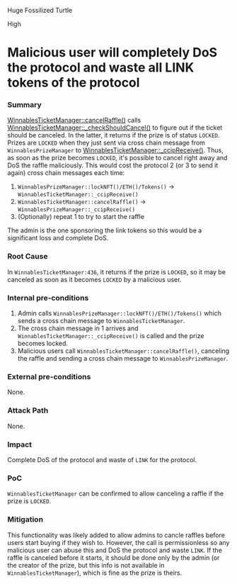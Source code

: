 Huge Fossilized Turtle

High

# Malicious user will completely DoS the protocol and waste all LINK tokens of the protocol

### Summary

[WinnablesTicketManager::cancelRaffle()](https://github.com/sherlock-audit/2024-08-winnables-raffles/blob/main/public-contracts/contracts/WinnablesTicketManager.sol#L278) calls [WinnablesTicketManager::_checkShouldCancel()](https://github.com/sherlock-audit/2024-08-winnables-raffles/blob/main/public-contracts/contracts/WinnablesTicketManager.sol#L434) to figure out if the ticket should be canceled. In the latter, it returns if the prize is of status `LOCKED`. Prizes are `LOCKED` when they just sent via cross chain message from `WinnablesPrizeManager` to [WinnablesTicketManager::_ccipReceive()](https://github.com/sherlock-audit/2024-08-winnables-raffles/blob/main/public-contracts/contracts/WinnablesTicketManager.sol#L365). Thus, as soon as the prize becomes `LOCKED`, it's possible to cancel right away and DoS the raffle maliciously. This would cost the protocol 2 (or 3 to send it again) cross chain messages each time: 
1. `WinnablesPrizeManager::lockNFT()/ETH()/Tokens()` -> `WinnablesTicketManager::_ccipReceive()` 
2. `WinnablesTicketManager::cancelRaffle()` -> `WinnablesPrizeManager::_ccipReceive()`
3. (Optionally) repeat 1 to try to start the raffle

The admin is the one sponsoring the link tokens so this would be a significant loss and complete DoS.

### Root Cause

In `WinnablesTicketManager:436`, it returns if the prize is `LOCKED`, so it may be canceled as soon as it becomes `LOCKED` by a malicious user.

### Internal pre-conditions

1. Admin calls `WinnablesPrizeManager::lockNFT()/ETH()/Tokens()` which sends a cross chain message to `WinnablesTicketManager`.
2. The cross chain message in 1 arrives and `WinnablesTicketManager::_ccipReceive()` is called and the prize becomes locked.
3. Malicious users call `WinnablesTicketManager::cancelRaffle()`, canceling the raffle and sending a cross chain message to `WinnablesPrizeManager`.

### External pre-conditions

None.

### Attack Path

None.

### Impact

Complete DoS of the protocol and waste of `LINK` for the protocol.

### PoC

`WinnablesTicketManager` can be confirmed to allow canceling a raffle if the prize is `LOCKED`.

### Mitigation

This functionality was likely added to allow admins to cancle raffles before users start buying if they wish to. However, the call is permissionless so any malicious user can abuse this and DoS the protocol and waste `LINK`. If the raffle is canceled before it starts, it should be done only by the admin (or the creator of the prize, but this info is not available in `WinnablesTicketManager`), which is fine as the prize is theirs.